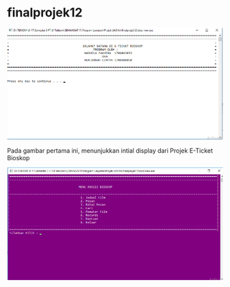 # finalprojek12

![picture](/images/screenshot1.png)

Pada gambar pertama ini, menunjukkan intial display dari Projek E-Ticket Bioskop

![picture](/images/screenshot2.png)
